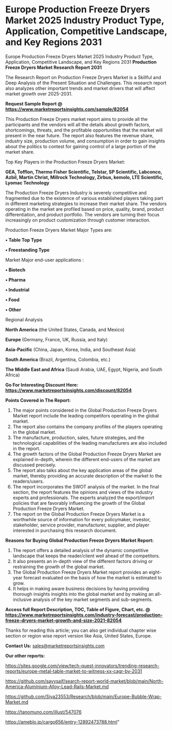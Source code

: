 # Europe Production Freeze Dryers Market 2025 Industry Product Type, Application, Competitive Landscape, and Key Regions 2031
Europe Production Freeze Dryers Market 2025 Industry Product Type, Application, Competitive Landscape, and Key Regions 2031
<strong>Production Freeze Dryers Market Research Report 2031</strong>

The Research Report on Production Freeze Dryers Market is a Skillful and Deep Analysis of the Present Situation and Challenges. This research report also analyzes other important trends and market drivers that will affect market growth over 2025-2031.

<strong>Request Sample Report @ <a href=https://www.marketreportsinsights.com/sample/82054>https://www.marketreportsinsights.com/sample/82054</a></strong>

This Production Freeze Dryers market report aims to provide all the participants and the vendors will all the details about growth factors, shortcomings, threats, and the profitable opportunities that the market will present in the near future. The report also features the revenue share, industry size, production volume, and consumption in order to gain insights about the politics to contest for gaining control of a large portion of the market share.

Top Key Players in the Production Freeze Dryers Market:

<strong>GEA, Tofflon, Thermo Fisher Scientific, Telstar, SP Scientific, Labconco, Azbil, Martin Christ, Millrock Technology, Zirbus, kemolo, LTE Scientific, Lyomac Technology</strong>

The Production Freeze Dryers Industry is severely competitive and fragmented due to the existence of various established players taking part in different marketing strategies to increase their market share. The vendors operating in the market are profiled based on price, quality, brand, product differentiation, and product portfolio. The vendors are turning their focus increasingly on product customization through customer interaction.

Production Freeze Dryers Market Major Types are:

<strong>• Table Top Type

• Freestanding Type</strong>

Market Major end-user applications :

<strong>• Biotech

• Pharma

• Industrial

• Food

• Other</strong>

Regional Analysis

</u><strong><b>North America</b></strong> (the United States, Canada, and Mexico)

<strong><b>Europe </b></strong>(Germany, France, UK, Russia, and Italy)

<strong><b>Asia-Pacific</b></strong> (China, Japan, Korea, India, and Southeast Asia)

<strong><b>South America</b></strong> (Brazil, Argentina, Colombia, etc.)

<strong><b>The Middle East and Africa</b></strong> (Saudi Arabia, UAE, Egypt, Nigeria, and South Africa)

<strong>Go For Interesting Discount Here: <a href=https://www.marketreportsinsights.com/discount/82054>https://www.marketreportsinsights.com/discount/82054</a></strong>

<strong>Points Covered in The Report:</strong>
<ol>
  <li>The major points considered in the Global Production Freeze Dryers Market report include the leading competitors operating in the global market.</li>
  <li>The report also contains the company profiles of the players operating in the global market.</li>
  <li>The manufacture, production, sales, future strategies, and the technological capabilities of the leading manufacturers are also included in the report.</li>
  <li>The growth factors of the Global Production Freeze Dryers Market are explained in-depth, wherein the different end-users of the market are discussed precisely.</li>
  <li>The report also talks about the key application areas of the global market, thereby providing an accurate description of the market to the readers/users.</li>
  <li>The report incorporates the SWOT analysis of the market. In the final section, the report features the opinions and views of the industry experts and professionals. The experts analyzed the export/import policies that are favorably influencing the growth of the Global Production Freeze Dryers Market.</li>
  <li>The report on the Global Production Freeze Dryers Market is a worthwhile source of information for every policymaker, investor, stakeholder, service provider, manufacturer, supplier, and player interested in purchasing this research document.</li>
</ol>
<strong>Reasons for Buying Global Production Freeze Dryers Market Report:</strong>

<ol>
  <li>The report offers a detailed analysis of the dynamic competitive landscape that keeps the reader/client well ahead of the competitors.</li>
  <li>It also presents an in-depth view of the different factors driving or restraining the growth of the global market.</li>
  <li>The Global Production Freeze Dryers Market report provides an eight-year forecast evaluated on the basis of how the market is estimated to grow.</li>
  <li>It helps in making aware business decisions by having providing thorough insights insights into the global market and by making an all-inclusive analysis of the key market segments and sub-segments.</li>
</ol>
<strong>Access full Report Description, TOC, Table of Figure, Chart, etc. @ <a href=https://www.marketreportsinsights.com/industry-forecast/production-freeze-dryers-market-growth-and-size-2021-82054>https://www.marketreportsinsights.com/industry-forecast/production-freeze-dryers-market-growth-and-size-2021-82054</a></strong>


Thanks for reading this article; you can also get individual chapter wise section or region wise report version like Asia, United States, Europe.

<strong>Contact Us:</strong>
sales@marketreportsinsights.com

<strong>Our other reports:</strong>

<a href=https://sites.google.com/view/tech-quest-innovators/trending-research-reports/europe-metal-table-market-to-witness-xx-cagr-by-2031>https://sites.google.com/view/tech-quest-innovators/trending-research-reports/europe-metal-table-market-to-witness-xx-cagr-by-2031</a>

<a href=https://github.com/sayysaif/search-report-world-market/blob/main/North-America-Aluminium-Alloy-Lead-Rails-Market.md>https://github.com/sayysaif/search-report-world-market/blob/main/North-America-Aluminium-Alloy-Lead-Rails-Market.md</a>

<a href=https://github.com/Siya23553/Research/blob/main/Europe-Bubble-Wrap-Market.md>https://github.com/Siya23553/Research/blob/main/Europe-Bubble-Wrap-Market.md</a>

<a href=https://tanomuno.com/illust/547076>https://tanomuno.com/illust/547076</a>

<a href=https://ameblo.jp/cargo656/entry-12892473788.html>https://ameblo.jp/cargo656/entry-12892473788.html</a>"
